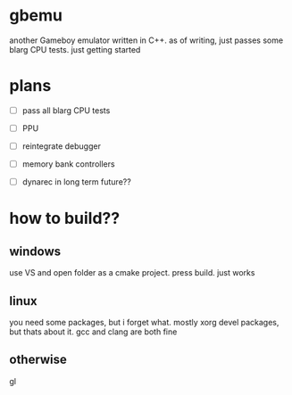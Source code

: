 # gbemu
another Gameboy emulator written in C++. as of writing, just passes some blarg CPU tests. just getting started

# plans
- [ ] pass all blarg CPU tests
- [ ] PPU
- [ ] reintegrate debugger
- [ ] memory bank controllers
- [ ] dynarec in long term future??


# how to build??

## windows
use VS and open folder as a cmake project. press build. just works

## linux
you need some packages, but i forget what. mostly xorg devel packages, but thats about it. gcc and clang are both fine

## otherwise
gl
